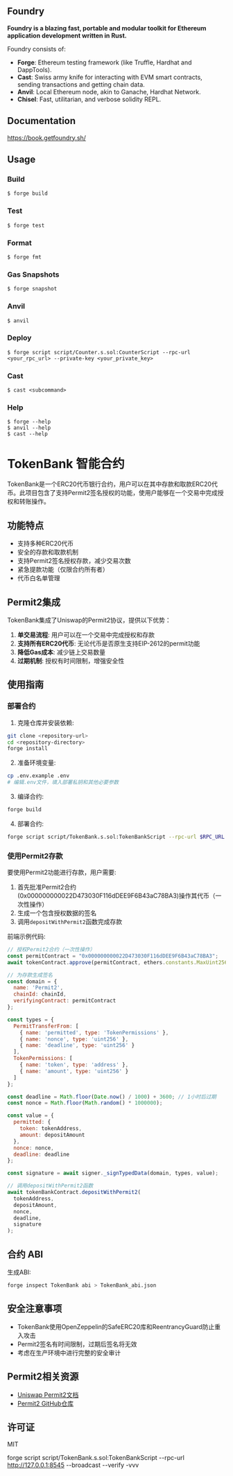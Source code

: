 ## Foundry

**Foundry is a blazing fast, portable and modular toolkit for Ethereum application development written in Rust.**

Foundry consists of:

-   **Forge**: Ethereum testing framework (like Truffle, Hardhat and DappTools).
-   **Cast**: Swiss army knife for interacting with EVM smart contracts, sending transactions and getting chain data.
-   **Anvil**: Local Ethereum node, akin to Ganache, Hardhat Network.
-   **Chisel**: Fast, utilitarian, and verbose solidity REPL.

## Documentation

https://book.getfoundry.sh/

## Usage

### Build

```shell
$ forge build
```

### Test

```shell
$ forge test
```

### Format

```shell
$ forge fmt
```

### Gas Snapshots

```shell
$ forge snapshot
```

### Anvil

```shell
$ anvil
```

### Deploy

```shell
$ forge script script/Counter.s.sol:CounterScript --rpc-url <your_rpc_url> --private-key <your_private_key>
```

### Cast

```shell
$ cast <subcommand>
```

### Help

```shell
$ forge --help
$ anvil --help
$ cast --help
```

# TokenBank 智能合约

TokenBank是一个ERC20代币银行合约，用户可以在其中存款和取款ERC20代币。此项目包含了支持Permit2签名授权的功能，使用户能够在一个交易中完成授权和转账操作。

## 功能特点

- 支持多种ERC20代币
- 安全的存款和取款机制
- 支持Permit2签名授权存款，减少交易次数
- 紧急提款功能（仅限合约所有者）
- 代币白名单管理

## Permit2集成

TokenBank集成了Uniswap的Permit2协议，提供以下优势：

1. **单交易流程**: 用户可以在一个交易中完成授权和存款
2. **支持所有ERC20代币**: 无论代币是否原生支持EIP-2612的permit功能
3. **降低Gas成本**: 减少链上交易数量
4. **过期机制**: 授权有时间限制，增强安全性

## 使用指南

### 部署合约

1. 克隆仓库并安装依赖:
```bash
git clone <repository-url>
cd <repository-directory>
forge install
```

2. 准备环境变量:
```bash
cp .env.example .env
# 编辑.env文件，填入部署私钥和其他必要参数
```

3. 编译合约:
```bash
forge build
```

4. 部署合约:
```bash
forge script script/TokenBank.s.sol:TokenBankScript --rpc-url $RPC_URL --broadcast --verify -vvvv
```

### 使用Permit2存款

要使用Permit2功能进行存款，用户需要:

1. 首先批准Permit2合约(0x000000000022D473030F116dDEE9F6B43aC78BA3)操作其代币（一次性操作）
2. 生成一个包含授权数据的签名
3. 调用`depositWithPermit2`函数完成存款

前端示例代码:
```javascript
// 授权Permit2合约（一次性操作）
const permitContract = "0x000000000022D473030F116dDEE9F6B43aC78BA3";
await tokenContract.approve(permitContract, ethers.constants.MaxUint256);

// 为存款生成签名
const domain = {
  name: 'Permit2',
  chainId: chainId,
  verifyingContract: permitContract
};

const types = {
  PermitTransferFrom: [
    { name: 'permitted', type: 'TokenPermissions' },
    { name: 'nonce', type: 'uint256' },
    { name: 'deadline', type: 'uint256' }
  ],
  TokenPermissions: [
    { name: 'token', type: 'address' },
    { name: 'amount', type: 'uint256' }
  ]
};

const deadline = Math.floor(Date.now() / 1000) + 3600; // 1小时后过期
const nonce = Math.floor(Math.random() * 1000000);

const value = {
  permitted: {
    token: tokenAddress,
    amount: depositAmount
  },
  nonce: nonce,
  deadline: deadline
};

const signature = await signer._signTypedData(domain, types, value);

// 调用depositWithPermit2函数
await tokenBankContract.depositWithPermit2(
  tokenAddress,
  depositAmount,
  nonce,
  deadline,
  signature
);
```

## 合约 ABI

生成ABI:
```bash
forge inspect TokenBank abi > TokenBank_abi.json
```

## 安全注意事项

- TokenBank使用OpenZeppelin的SafeERC20库和ReentrancyGuard防止重入攻击
- Permit2签名有时间限制，过期后签名将无效
- 考虑在生产环境中进行完整的安全审计

## Permit2相关资源

- [Uniswap Permit2文档](https://docs.uniswap.org/concepts/permit2)
- [Permit2 GitHub仓库](https://github.com/Uniswap/permit2)

## 许可证

MIT


   forge script script/TokenBank.s.sol:TokenBankScript --rpc-url http://127.0.0.1:8545 --broadcast --verify -vvv
